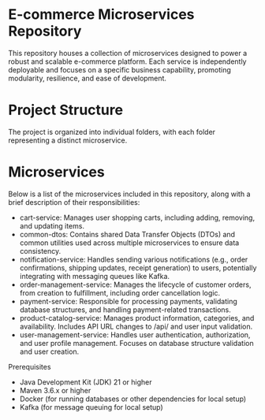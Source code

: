 # E-commerce Microservices Repository
This repository houses a collection of microservices designed to power a robust and scalable e-commerce platform. Each service is independently deployable and focuses on a specific business capability, promoting modularity, resilience, and ease of development.

# Project Structure
The project is organized into individual folders, with each folder representing a distinct microservice.

# Microservices
Below is a list of the microservices included in this repository, along with a brief description of their responsibilities:

* cart-service: Manages user shopping carts, including adding, removing, and updating items.
* common-dtos: Contains shared Data Transfer Objects (DTOs) and common utilities used across multiple microservices to ensure data consistency.
* notification-service: Handles sending various notifications (e.g., order confirmations, shipping updates, receipt generation) to users, potentially integrating with messaging queues like Kafka.
* order-management-service: Manages the lifecycle of customer orders, from creation to fulfillment, including order cancellation logic.
* payment-service: Responsible for processing payments, validating database structures, and handling payment-related transactions.
* product-catalog-service: Manages product information, categories, and availability. Includes API URL changes to /api/ and user input validation.
* user-management-service: Handles user authentication, authorization, and user profile management. Focuses on database structure validation and user creation.

Prerequisites
* Java Development Kit (JDK) 21 or higher
* Maven 3.6.x or higher
* Docker (for running databases or other dependencies for local setup)
* Kafka (for message queuing for local setup)

